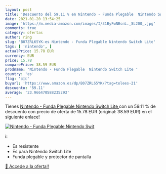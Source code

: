 ```yaml
---
layout: post
title: 'Descuento del 59.11 % en Nintendo - Funda Plegable  Nintendo Swit'
date: 2021-01-20 13:54:25
image: 'https://m.media-amazon.com/images/I/31ByFwNBsnL._SL200_.jpg'
comments: true
category: ofertas
author: ring
slug: 'B07ZRL65YK-es Nintendo - Funda Plegable Nintendo Switch Lite'
tags: [ 'nintendo', ]
actualPrice: 15.78 EUR
currency: EUR
price: 15.78
comparePrice: 38.59 EUR
prodname: 'Nintendo - Funda Plegable  Nintendo Switch Lite '
country: 'es'
flag: '🇪🇸'
buyurl: 'https://www.amazon.es/dp/B07ZRL65YK/?tag=tolees-21'
descuento: '59.11'
average: '23.966470588235293'
---
```


Tienes [Nintendo - Funda Plegable  Nintendo Switch Lite ](https://www.amazon.es/dp/B07ZRL65YK/?tag=tolees-21) con un 59.11 % de descuento con precio de oferta de 15.78 EUR (original: 38.59 EUR) en el siguiente enlace!

[![Nintendo - Funda Plegable  Nintendo Swit](https://m.media-amazon.com/images/I/31ByFwNBsnL._SL200_.jpg)](https://www.amazon.es/dp/B07ZRL65YK/?tag=tolees-21)

ℹ️:

- Es resistente
- Es para Nintendo Switch Lite
- Funda plegable y protector de pantalla

[🛒 Accede a la oferta!!](https://www.amazon.es/dp/B07ZRL65YK/?tag=tolees-21)
